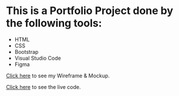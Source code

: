 # This is a Portfolio Project done by the following tools:

- HTML
- CSS
- Bootstrap
- Visual Studio Code
- Figma

[Click here](https://www.figma.com/file/y0P4NRMD2JIIi1kNKNvt2w/Portfolio?t=WM0oBaiqys8ETl0O-0) to see my Wireframe & Mockup.

[Click here](https://ubiquitous-truffle-47bdc2.netlify.app) to see the live code.
